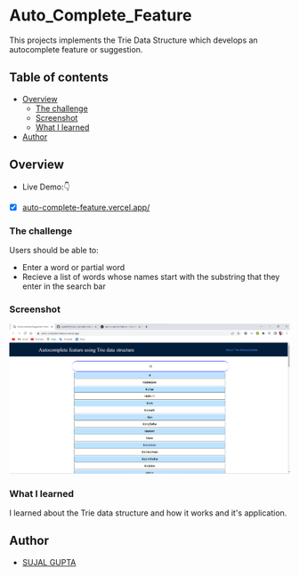 # Auto_Complete_Feature
This projects implements the Trie Data Structure which develops an autocomplete feature or suggestion.

## Table of contents

- [Overview](#overview)
  - [The challenge](#the-challenge)
  - [Screenshot](#screenshot)
  - [What I learned](#what-i-learned)
- [Author](#author)

## Overview

- Live Demo:👇

- [x] [auto-complete-feature.vercel.app/](https://auto-complete-feature.vercel.app/)

### The challenge

Users should be able to:

- Enter a word or partial word
- Recieve a list of words whose names start with the substring that they enter in the search bar

### Screenshot

<a href="#"> <img src="img/Demo_1.png"/> </a>


### What I learned

I learned about the Trie data structure and how it works and it's application. 


## Author

- [SUJAL GUPTA](https://github.com/sujal2048)
